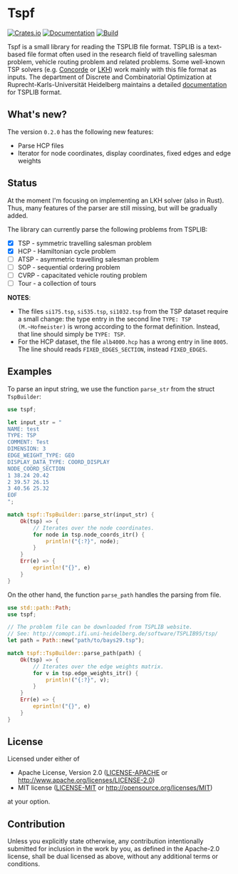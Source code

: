 # Tspf

[![Crates.io](https://img.shields.io/crates/v/tspf)](https://crates.io/crates/tspf) [![Documentation](https://docs.rs/tspf/badge.svg)](https://docs.rs/tspf) [![Build](https://github.com/1crcbl/tspf-rs/actions/workflows/main.yml/badge.svg)](https://github.com/1crcbl/tspf-rs/actions/workflows/main.yml)

Tspf is a small library for reading the TSPLIB file format. TSPLIB is a text-based file format often used in the research field of travelling salesman problem, vehicle routing problem and related problems. Some well-known TSP solvers (e.g. [Concorde](http://www.math.uwaterloo.ca/tsp/concorde/index.html) or [LKH](http://webhotel4.ruc.dk/~keld/research/LKH/)) work mainly with this file format as inputs. The department of Discrete and Combinatorial Optimization at Ruprecht-Karls-Universität Heidelberg maintains a detailed [documentation](http://comopt.ifi.uni-heidelberg.de/software/TSPLIB95/) for TSPLIB format.

## What's new?
The version ```0.2.0``` has the following new features:
- Parse HCP files
- Iterator for node coordinates, display coordinates, fixed edges and edge weights

## Status
At the moment I'm focusing on implementing an LKH solver (also in Rust). Thus, many features of the parser are still missing, but will be gradually added.

The library can currently parse the following problems from TSPLIB:  
- [X] TSP - symmetric travelling salesman problem  
- [X] HCP - Hamiltonian cycle problem  
- [ ] ATSP - asymmetric travelling salesman problem  
- [ ] SOP - sequential ordering problem  
- [ ] CVRP - capacitated vehicle routing problem  
- [ ] Tour - a collection of tours  

**NOTES**:
- The files ```si175.tsp```, ```si535.tsp```, ```si1032.tsp``` from the TSP dataset require a small change: the type entry in the second line ```TYPE: TSP (M.~Hofmeister)``` is wrong according to the format definition. Instead, that line should simply be ```TYPE: TSP```.
- For the HCP dataset, the file ```alb4000.hcp``` has a wrong entry in line ```8005```. The line should reads ```FIXED_EDGES_SECTION```, instead ```FIXED_EDGES```.

## Examples
To parse an input string, we use the function ```parse_str``` from the struct ```TspBuilder```:
```rust
use tspf;

let input_str = "
NAME: test
TYPE: TSP
COMMENT: Test
DIMENSION: 3
EDGE_WEIGHT_TYPE: GEO
DISPLAY_DATA_TYPE: COORD_DISPLAY
NODE_COORD_SECTION
1 38.24 20.42
2 39.57 26.15
3 40.56 25.32
EOF
";

match tspf::TspBuilder::parse_str(input_str) {
    Ok(tsp) => {
        // Iterates over the node coordinates.
        for node in tsp.node_coords_itr() {
            println!("{:?}", node);
        }
    }
    Err(e) => {
        eprintln!("{}", e)
    }
}
```

On the other hand, the function ```parse_path``` handles the parsing from file.
```rust
use std::path::Path;
use tspf;

// The problem file can be downloaded from TSPLIB website.
// See: http://comopt.ifi.uni-heidelberg.de/software/TSPLIB95/tsp/
let path = Path::new("path/to/bays29.tsp");

match tspf::TspBuilder::parse_path(path) {
    Ok(tsp) => {
        // Iterates over the edge weights matrix.
        for v in tsp.edge_weights_itr() {
            println!("{:?}", v);
        }
    }
    Err(e) => {
        eprintln!("{}", e)
    }
}
```

## License

Licensed under either of

 * Apache License, Version 2.0
   ([LICENSE-APACHE](LICENSE-APACHE) or http://www.apache.org/licenses/LICENSE-2.0)
 * MIT license
   ([LICENSE-MIT](LICENSE-MIT) or http://opensource.org/licenses/MIT)

at your option.

## Contribution

Unless you explicitly state otherwise, any contribution intentionally submitted
for inclusion in the work by you, as defined in the Apache-2.0 license, shall be
dual licensed as above, without any additional terms or conditions.

